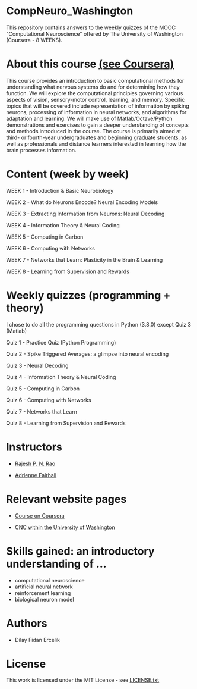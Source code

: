 # CompNeuro_Washington

This repository contains answers to the weekly quizzes of the MOOC "Computational Neuroscience" offered by The University of Washington (Coursera - 8 WEEKS). 

# About this course [(see Coursera)](https://www.coursera.org/learn/computational-neuroscience)

This course provides an introduction to basic computational methods for understanding what nervous systems do and for determining how they function. We will explore the computational principles governing various aspects of vision, sensory-motor control, learning, and memory. Specific topics that will be covered include representation of information by spiking neurons, processing of information in neural networks, and algorithms for adaptation and learning. We will make use of Matlab/Octave/Python demonstrations and exercises to gain a deeper understanding of concepts and methods introduced in the course. The course is primarily aimed at third- or fourth-year undergraduates and beginning graduate students, as well as professionals and distance learners interested in learning how the brain processes information.

# Content (week by week)

WEEK 1 - Introduction & Basic Neurobiology 

WEEK 2 - What do Neurons Encode? Neural Encoding Models 

WEEK 3 - Extracting Information from Neurons: Neural Decoding 

WEEK 4 - Information Theory & Neural Coding 

WEEK 5 - Computing in Carbon 

WEEK 6 - Computing with Networks 

WEEK 7 - Networks that Learn: Plasticity in the Brain & Learning 

WEEK 8 - Learning from Supervision and Rewards


# Weekly quizzes (programming + theory)

I chose to do all the programming questions in Python (3.8.0) except Quiz 3 (Matlab)

Quiz 1 - Practice Quiz (Python Programming)

Quiz 2 - Spike Triggered Averages: a glimpse into neural encoding

Quiz 3 - Neural Decoding

Quiz 4 - Information Theory & Neural Coding

Quiz 5 - Computing in Carbon

Quiz 6 - Computing with Networks

Quiz 7 - Networks that Learn

Quiz 8 - Learning from Supervision and Rewards


# Instructors

- [Rajesh P. N. Rao](https://www.rajeshpnrao.com/)

- [Adrienne Fairhall](https://depts.washington.edu/neurogrd/people/faculty/adrienne-fairhall/)


# Relevant website pages

- [Course on Coursera](https://www.coursera.org/learn/computational-neuroscience)

- [CNC within the University of Washington](https://cneuro-web01.s.uw.edu/)


# Skills gained: an introductory understanding of ...

- computational neuroscience
- artificial neural network
- reinforcement learning
- biological neuron model


# Authors
- Dilay Fidan Ercelik 

# License
This work is licensed under the MIT License - see [LICENSE.txt](https://github.com/dilayercelik/CompNeuro_Washington/blob/master/LICENSE.txt)
